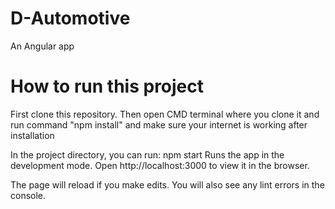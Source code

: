 # D-Automotive
An Angular app

# How to run this project
First clone this repository. Then open CMD terminal where you clone it and run command "npm install" and make sure your internet is working after installation

In the project directory, you can run:
npm start
Runs the app in the development mode.
Open http://localhost:3000 to view it in the browser.

The page will reload if you make edits.
You will also see any lint errors in the console.
